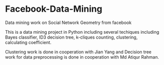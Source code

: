 # Facebook-Data-Mining
Data mining work on Social Network Geometry from facebook

This is a data mining project in Python including several techiques including Bayes classifier, ID3 decision tree, k-cliques counting, clustering, calculating coefficient. 

Clustering work is done in cooperation with Jian Yang and 
Decision tree work for data preprocessing is done in cooperation with Md Atiqur Rahman.
